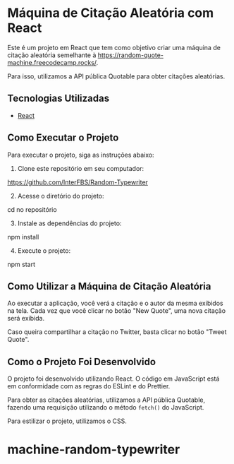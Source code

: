 # Máquina de Citação Aleatória com React

Este é um projeto em React que tem como objetivo criar uma máquina de citação aleatória semelhante à https://random-quote-machine.freecodecamp.rocks/.

Para isso, utilizamos a API pública Quotable para obter citações aleatórias.

## Tecnologias Utilizadas

- [React](https://reactjs.org/)

## Como Executar o Projeto

Para executar o projeto, siga as instruções abaixo:

1. Clone este repositório em seu computador:

https://github.com/InterFBS/Random-Typewriter

2. Acesse o diretório do projeto:

cd no repositório

3. Instale as dependências do projeto:

npm install

4. Execute o projeto:

npm start

## Como Utilizar a Máquina de Citação Aleatória

Ao executar a aplicação, você verá a citação e o autor da mesma exibidos na tela. Cada vez que você clicar no botão "New Quote", uma nova citação será exibida.

Caso queira compartilhar a citação no Twitter, basta clicar no botão "Tweet Quote".

## Como o Projeto Foi Desenvolvido

O projeto foi desenvolvido utilizando React. O código em JavaScript está em conformidade com as regras do ESLint e do Prettier.

Para obter as citações aleatórias, utilizamos a API pública Quotable, fazendo uma requisição utilizando o método `fetch()` do JavaScript.

Para estilizar o projeto, utilizamos o CSS.

# machine-random-typewriter
